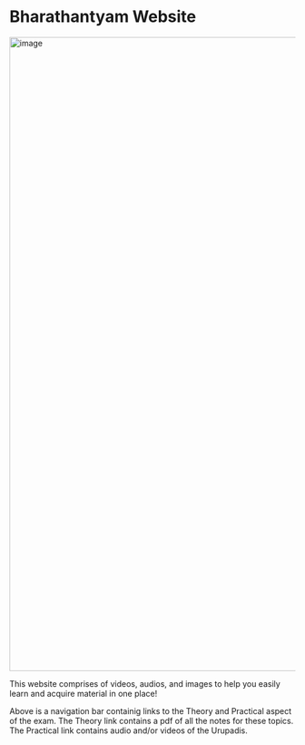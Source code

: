 # Bharathantyam Website

<img width="1115" alt="image" src="https://github.com/dharsh-sakthi/bharathanatyam.github.io/assets/117792973/669395cd-8955-4a12-85b7-dd5a2b8d5faa">

This website comprises of videos, audios, and images to help you easily learn and acquire material in one place!

Above is a navigation bar containig links to the Theory and Practical aspect of the exam. The Theory link contains a pdf of all the notes for these topics. The Practical link contains audio and/or videos of the Urupadis.
